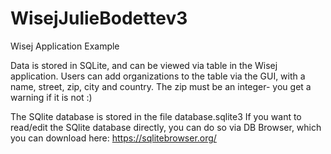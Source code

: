 # WisejJulieBodettev3
Wisej Application Example

Data is stored in SQLite, and can be viewed via table in the Wisej application.
Users can add organizations to the table via the GUI, with a name, street, zip, city and country.
The zip must be an integer- you get a warning if it is not :)

The SQlite database is stored in the file database.sqlite3
If you want to read/edit the SQlite database directly, you can do so via DB Browser, which you can download here: https://sqlitebrowser.org/
